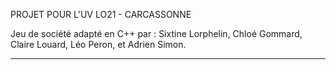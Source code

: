 PROJET POUR L'UV LO21 - CARCASSONNE

Jeu de société adapté en C++ par :
Sixtine Lorphelin, 
Chloé Gommard, 
Claire Louard, 
Léo Peron, 
et Adrien Simon.

--------------------------------------
